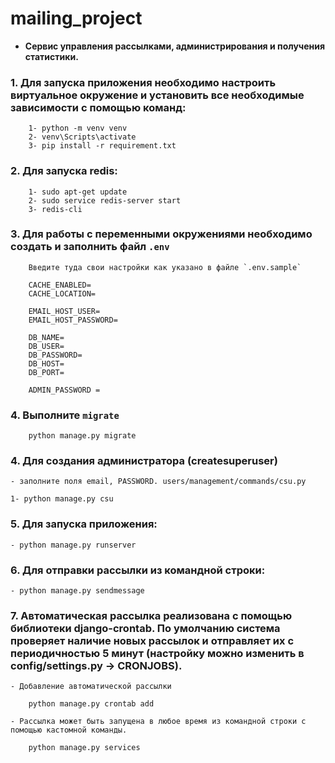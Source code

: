 # mailing_project
- **Сервис управления рассылками, администрирования и получения статистики.**

### 1. Для запуска приложения необходимо настроить виртуальное окружение и установить все необходимые зависимости с помощью команд:
        1- python -m venv venv
        2- venv\Scripts\activate
        3- pip install -r requirement.txt


### 2. Для запуска redis:
        1- sudo apt-get update
        2- sudo service redis-server start
        3- redis-cli

### 3. Для работы с переменными окружениями необходимо создать и заполнить файл `.env`
        Введите туда свои настройки как указано в файле `.env.sample`
        
        CACHE_ENABLED=
        CACHE_LOCATION=
        
        EMAIL_HOST_USER=
        EMAIL_HOST_PASSWORD=
        
        DB_NAME=
        DB_USER=
        DB_PASSWORD=
        DB_HOST=
        DB_PORT=

        ADMIN_PASSWORD =
        

### 4. Выполните `migrate`
        
        python manage.py migrate

### 4. Для создания администратора (createsuperuser)
    - заполните поля email, PASSWORD. users/management/commands/csu.py

    1- python manage.py csu

### 5. Для запуска приложения: 

    - python manage.py runserver

### 6. Для отправки рассылки из командной строки:
    - python manage.py sendmessage

### 7. Автоматическая рассылка реализована с помощью библиотеки django-crontab. По умолчанию система проверяет наличие новых рассылок и отправляет их с периодичностью 5 минут (настройку можно изменить в config/settings.py -> CRONJOBS).
    - Добавление автоматической рассылки
  
        python manage.py crontab add
    
    - Рассылка может быть запущена в любое время из командной строки с помощью кастомной команды.
   
        python manage.py services
   